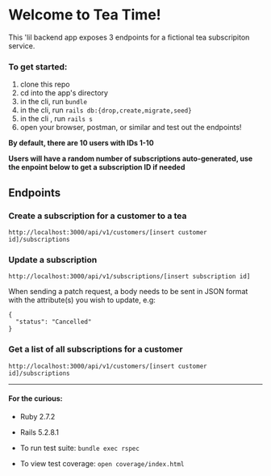 # Welcome to Tea Time!

This 'lil backend app exposes 3 endpoints for a fictional tea subscripiton service.

### To get started:
1. clone this repo
1. cd into the app's directory 
1. in the cli, run ```bundle```
1. in the cli, run ```rails db:{drop,create,migrate,seed}```
1. in the cli , run ```rails s```
1. open your browser, postman, or similar and test out the endpoints!

**By default, there are 10 users with IDs 1-10**

**Users will have a random number of subscriptions auto-generated, use the enpoint below to get a subscription ID if needed**

## Endpoints

### Create a subscription for a customer to a tea
```http://localhost:3000/api/v1/customers/[insert customer id]/subscriptions```

### Update a subscription
```http://localhost:3000/api/v1/subscriptions/[insert subscription id]```

When sending a patch request, a body needs to be sent in JSON format with the attribute(s) you wish to update, e.g:
```
{
  "status": "Cancelled"
}
 ```
   
### Get a list of all subscriptions for a customer
```http://localhost:3000/api/v1/customers/[insert customer id]/subscriptions```


___________________________________________________________________________________________________________________________________________________________


#### For the curious:

* Ruby 2.7.2
* Rails 5.2.8.1

* To run test suite: ```bundle exec rspec```
* To view test coverage: ```open coverage/index.html```
